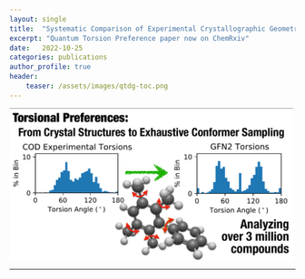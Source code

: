 ```yaml
---
layout: single
title:  "Systematic Comparison of Experimental Crystallographic Geometries and Gas-Phase Computed Conformers for Torsion Preferences"
excerpt: "Quantum Torsion Preference paper now on ChemRxiv"
date:   2022-10-25
categories: publications
author_profile: true
header:
    teaser: /assets/images/qtdg-toc.png
---
```


<div style="font-size:0;">
    <img src="/assets/images/qtdg-toc.png" width="500">
</div>

------